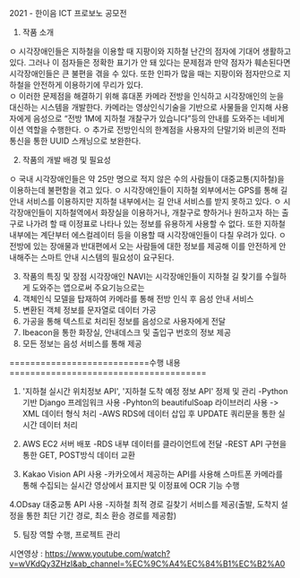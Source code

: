 
2021 - 한이음 ICT 프로보노 공모전

1. 작품 소개 
 
 ㅇ 시각장애인들은 지하철을 이용할 때 지팡이와 지하철 난간의 점자에 기대어 생활하고 있다. 그러나 이 점자들은 정확한 표기가 안 돼 있다는 문제점과 만약 점자가 훼손된다면 시각장애인들은 큰 불편을 겪을 수 있다. 또한 인파가 많을 때는 지팡이와 점자만으로 지하철을 안전하게 이용하기에 무리가 있다.  
 ㅇ 이러한 문제점을 해결하기 위해 휴대폰 카메라 전방을 인식하고 시각장애인의 눈을 대신하는 시스템을 개발한다. 카메라는 영상인식기술을 기반으로 사물들을 인지해 사용자에게 음성으로 “전방 1M에 지하철 개찰구가 있습니다”등의 안내를 도와주는 네비게이션 역할을 수행한다.
 ㅇ 추가로 전방인식의 한계점을 사용자의 단말기와 비콘의 전파 통신을 통한 UUID 스캐닝으로 보완한다.


2. 작품의 개발 배경 및 필요성

ㅇ 국내 시각장애인들은 약 25만 명으로 적지 않은 수의 사람들이 대중교통(지하철)을 이용하는데 불편함을 겪고 있다.
 ㅇ 시각장애인들이 지하철 외부에서는 GPS를 통해 길 안내 서비스를 이용하지만 
지하철 내부에서는 길 안내 서비스를 받지 못하고 있다.
 ㅇ 시각장애인들이 지하철역에서 화장실을 이용하거나, 개찰구로 향하거나 원하고자 하는 출구로 나가려 할 때 이정표로 나타나 있는 정보를 유용하게 사용할 수 없다. 
또한 지하철 내부에는 계단부터 에스컬레이터 등을 이용할 때 시각장애인들이 다칠 우려가 있다.
ㅇ 전방에 있는 장애물과 반대편에서 오는 사람들에 대한 정보를 제공해 이를 안전하게 안내해주는 스마트 안내 시스템의 필요성이 요구된다.

3. 작품의 특징 및 장점
 시각장애인 NAVI는 시각장애인들이 지하철 길 찾기를 수월하게 도와주는 앱으로써 주요기능으로는 
1. 객체인식 모델을 탑재하여 카메라를 통해 전방 인식 후 음성 안내 서비스 
2. 변환된 객체 정보를 문자열로 데이터 가공
3. 가공을 통해 텍스트로 처리된 정보를 음성으로 사용자에게 전달
4. Ibeacon을 통한 화장실, 안내데스크 및 출입구 번호의 정보 제공
5. 모든 정보는 음성 서비스를 통해 제공

===========================수행 내용======================================

1. '지하철 실시간 위치정보 API', '지하철 도착 예정 정보 API' 정제 및 관리
-Python 기반 Django 프레임워크 사용
-Pyhton의 beautifulSoap 라이브러리 사용 -> XML 데이터 형식 처리
-AWS RDS에 데이터 삽입 후 UPDATE 쿼리문을 통한 실시간 데이터 처리

2. AWS EC2 서버 배포
-RDS 내부 데이터를 클라이언트에 전달
-REST API 구현을 통한 GET, POST방식 데이터 교환

3. Kakao Vision API 사용
-카카오에서 제공하는 API를 사용해 스마트폰 카메라를 통해 수집되는 실시간 영상에서
표지판 및 이정표에 OCR 기능 수행

4.ODsay 대중교통 API 사용
-지하철 최적 경로 길찾기 서비스를 제공(출발, 도착지 설정을 통한 최단 기간 경로, 최소 환승 경로를 제공함)

5. 팀장 역할 수행, 프로젝트 관리




시연영상 : https://www.youtube.com/watch?v=wVKdQy3ZHzI&ab_channel=%EC%9C%A4%EC%84%B1%EC%B2%A0
